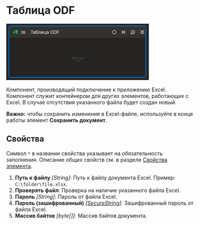 # Таблица ODF

![](<../../../../.gitbook/assets1/Cropped-ODFtable.png>)

Компонент, производящий подключение к приложению Excel. Компонент служит контейнером для других элементов, работающих с Excel.
В случае отсутствия указанного файла будет создан новый.

**Важно:** чтобы сохранить изменения в Excel-файле, используйте в конце работы элемент **Сохранить документ**.

## Свойства
Символ `*` в названии свойства указывает на обязательность заполнения. Описание общих свойств см. в разделе [Свойства элемента](https://docs.primo-rpa.ru/primo-rpa/primo-studio/process/elements#svoistva-elementa).

1. **Путь к файлу** *[String]*: Путь к файлу документа Excel. Пример: `C:\folder\file.xlsx`.
2. **Проверять файл**: Проверка на наличие указанного файла Excel. 
3. **Пароль** *[String]*: Пароль от файла Excel.
4. **Пароль (зашифрованный)** *[[SecureString](https://learn.microsoft.com/ru-ru/dotnet/api/system.security.securestring?view=net-8.0)]*: Зашифрованный пароль от файла Excel. 
5. **Массив байтов** *[byte\[]]*: Массив байтов документа.
